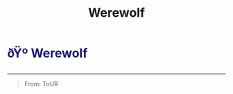 ﻿---
lang: en-US
title: Werewolf
prev: Virus
next: Wraith
---

# <font color="#191970">ðŸº <b>Werewolf</b></font> <Badge text="Killing" type="tip" vertical="middle"/>
---

> From: ToUR
